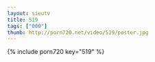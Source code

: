 ```yaml
--- 
layout: sieutv
title: 519
tags: ["000"]
thumb: http://porn720.net/video/519/poster.jpg
---
```

{% include porn720 key="519" %} 
